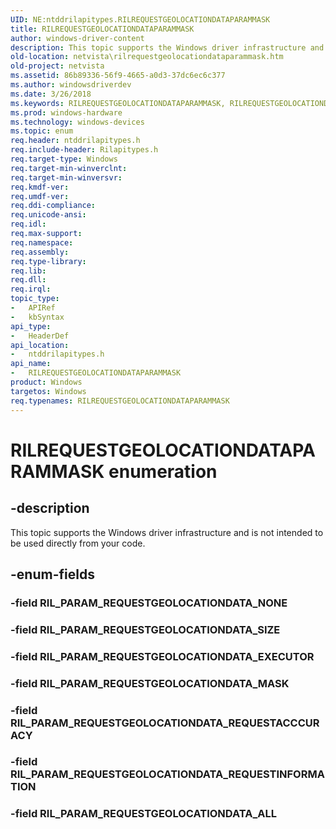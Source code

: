 ```yaml
---
UID: NE:ntddrilapitypes.RILREQUESTGEOLOCATIONDATAPARAMMASK
title: RILREQUESTGEOLOCATIONDATAPARAMMASK
author: windows-driver-content
description: This topic supports the Windows driver infrastructure and is not intended to be used directly from your code.
old-location: netvista\rilrequestgeolocationdataparammask.htm
old-project: netvista
ms.assetid: 86b89336-56f9-4665-a0d3-37dc6ec6c377
ms.author: windowsdriverdev
ms.date: 3/26/2018
ms.keywords: RILREQUESTGEOLOCATIONDATAPARAMMASK, RILREQUESTGEOLOCATIONDATAPARAMMASK enumeration [Network Drivers Starting with Windows Vista], RIL_PARAM_REQUESTGEOLOCATIONDATA_ALL, RIL_PARAM_REQUESTGEOLOCATIONDATA_EXECUTOR, RIL_PARAM_REQUESTGEOLOCATIONDATA_MASK, RIL_PARAM_REQUESTGEOLOCATIONDATA_REQUESTACCCURACY, RIL_PARAM_REQUESTGEOLOCATIONDATA_REQUESTINFORMATION, RIL_PARAM_REQUESTGEOLOCATIONDATA_SIZE, netvista.rilrequestgeolocationdataparammask, ntddrilapitypes/RILREQUESTGEOLOCATIONDATAPARAMMASK, ntddrilapitypes/RIL_PARAM_REQUESTGEOLOCATIONDATA_ALL, ntddrilapitypes/RIL_PARAM_REQUESTGEOLOCATIONDATA_EXECUTOR, ntddrilapitypes/RIL_PARAM_REQUESTGEOLOCATIONDATA_MASK, ntddrilapitypes/RIL_PARAM_REQUESTGEOLOCATIONDATA_REQUESTACCCURACY, ntddrilapitypes/RIL_PARAM_REQUESTGEOLOCATIONDATA_REQUESTINFORMATION, ntddrilapitypes/RIL_PARAM_REQUESTGEOLOCATIONDATA_SIZE
ms.prod: windows-hardware
ms.technology: windows-devices
ms.topic: enum
req.header: ntddrilapitypes.h
req.include-header: Rilapitypes.h
req.target-type: Windows
req.target-min-winverclnt: 
req.target-min-winversvr: 
req.kmdf-ver: 
req.umdf-ver: 
req.ddi-compliance: 
req.unicode-ansi: 
req.idl: 
req.max-support: 
req.namespace: 
req.assembly: 
req.type-library: 
req.lib: 
req.dll: 
req.irql: 
topic_type:
-	APIRef
-	kbSyntax
api_type:
-	HeaderDef
api_location:
-	ntddrilapitypes.h
api_name:
-	RILREQUESTGEOLOCATIONDATAPARAMMASK
product: Windows
targetos: Windows
req.typenames: RILREQUESTGEOLOCATIONDATAPARAMMASK
---
```


# RILREQUESTGEOLOCATIONDATAPARAMMASK enumeration


## -description


This topic supports the Windows driver infrastructure and is not intended to be used directly from your code.


## -enum-fields




### -field RIL_PARAM_REQUESTGEOLOCATIONDATA_NONE


### -field RIL_PARAM_REQUESTGEOLOCATIONDATA_SIZE


### -field RIL_PARAM_REQUESTGEOLOCATIONDATA_EXECUTOR


### -field RIL_PARAM_REQUESTGEOLOCATIONDATA_MASK


### -field RIL_PARAM_REQUESTGEOLOCATIONDATA_REQUESTACCCURACY


### -field RIL_PARAM_REQUESTGEOLOCATIONDATA_REQUESTINFORMATION


### -field RIL_PARAM_REQUESTGEOLOCATIONDATA_ALL


